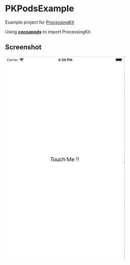 # PKPodsExample
Example project for [ProcessingKit](https://github.com/natmark/ProcessingKit)

Using **[cocoapods](https://github.com/CocoaPods/CocoaPods)** to import ProcessingKit.

## Screenshot
![screenshot](https://github.com/natmark/PKPodsExample/blob/master/Resources/Screenshot.gif)
